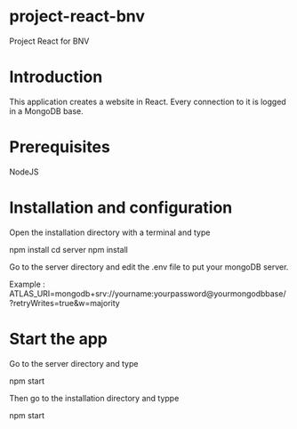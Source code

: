 # project-react-bnv
Project React for BNV

# Introduction 
This application creates a website in React. 
Every connection to it is logged in a MongoDB base. 

# Prerequisites
NodeJS

# Installation and configuration
Open the installation directory with a terminal and type 

npm install 
cd server
npm install 

Go to the server directory and edit the .env file to put your mongoDB server. 

Example : ATLAS_URI=mongodb+srv://yourname:yourpassword@yourmongodbbase/?retryWrites=true&w=majority

# Start the app
Go to the server directory and type 

npm start

Then go to the installation directory and typpe 

npm start
